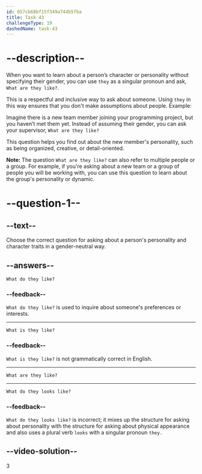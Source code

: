 ```yaml
---
id: 657cb68bf15f349a744b5fba
title: Task 43
challengeType: 19
dashedName: task-43
---
```


# --description--

When you want to learn about a person’s character or personality without specifying their gender, you can use `they` as a singular pronoun and ask, `What are they like?`.

This is a respectful and inclusive way to ask about someone. Using `they` in this way ensures that you don't make assumptions about people. Example:

Imagine there is a new team member joining your programming project, but you haven’t met them yet. Instead of assuming their gender, you can ask your supervisor, `What are they like?` 

This question helps you find out about the new member's personality, such as being organized, creative, or detail-oriented.

**Note:** The question `What are they like?` can also refer to multiple people or a group. For example, if you're asking about a new team or a group of people you will be working with, you can use this question to learn about the group's personality or dynamic.

# --question-1--

## --text--

Choose the correct question for asking about a person's personality and character traits in a gender-neutral way.

## --answers--

`What do they like?`

### --feedback--

`What do they like?` is used to inquire about someone's preferences or interests.

---

`What is they like?`

### --feedback--

`What is they like?` is not grammatically correct in English.

---

`What are they like?`

---

`What do they looks like?`

### --feedback--

`What do they looks like?` is incorrect; it mixes up the structure for asking about personality with the structure for asking about physical appearance and also uses a plural verb `looks` with a singular pronoun `they.`

## --video-solution--

3
